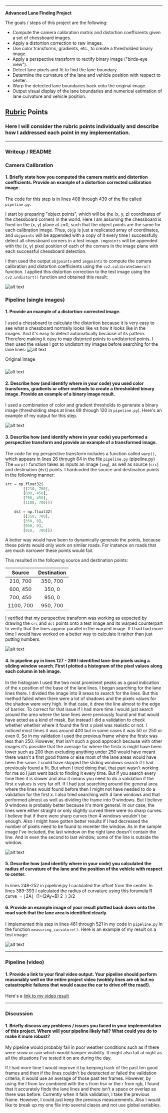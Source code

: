
---

**Advanced Lane Finding Project**

The goals / steps of this project are the following:

* Compute the camera calibration matrix and distortion coefficients given a set of chessboard images.
* Apply a distortion correction to raw images.
* Use color transforms, gradients, etc., to create a thresholded binary image.
* Apply a perspective transform to rectify binary image ("birds-eye view").
* Detect lane pixels and fit to find the lane boundary.
* Determine the curvature of the lane and vehicle position with respect to center.
* Warp the detected lane boundaries back onto the original image.
* Output visual display of the lane boundaries and numerical estimation of lane curvature and vehicle position.

[//]: # (Image References)

[image1]: calibration2_undistorted.jpg "Undistorted"
[image2]: warped_lines.png "Warp Example"
[image3]: thresholded_binary_image.png "Thresholded Binary Image"
[image4]: result242.jpg "Lane Area Image"
[image5]: lane_line_pixels.png "Lane Line Pixels"
[image6]: undistorted1.jpg "Undistored Image"
[image7]: distorted1.jpg "Distorted Image"
[video1]: ./project_video.mp4 "Video"

## [Rubric](https://review.udacity.com/#!/rubrics/571/view) Points

### Here I will consider the rubric points individually and describe how I addressed each point in my implementation.  

---

### Writeup / README


### Camera Calibration

#### 1. Briefly state how you computed the camera matrix and distortion coefficients. Provide an example of a distortion corrected calibration image.

The code for this step is in lines 408 through 439 of the file called `pipeline.py`.  

I start by preparing "object points", which will be the (x, y, z) coordinates of the chessboard corners in the world. Here I am assuming the chessboard is fixed on the (x, y) plane at z=0, such that the object points are the same for each calibration image.  Thus, `objp` is just a replicated array of coordinates, and `objpoints` will be appended with a copy of it every time I successfully detect all chessboard corners in a test image.  `imgpoints` will be appended with the (x, y) pixel position of each of the corners in the image plane with each successful chessboard detection.  

I then used the output `objpoints` and `imgpoints` to compute the camera calibration and distortion coefficients using the `cv2.calibrateCamera()` function.  I applied this distortion correction to the test image using the `cv2.undistort()` function and obtained this result: 

![alt text][image1]

### Pipeline (single images)

#### 1. Provide an example of a distortion-corrected image.

I used a chessboard to calculate the distortion because it is very easy to see what a chessboard normally looks like vs how it looks like in the images. And it's easy to 
detect automatically because of its pattern. Therefore
making it easy to map distorted points to undistorted points. I then used the values I got to undistort my images before searching for the lane lines:
![alt text][image7]

Original Image
#####
![alt text][image6]

#### 2. Describe how (and identify where in your code) you used color transforms, gradients or other methods to create a thresholded binary image.  Provide an example of a binary image result.

I used a combination of color and gradient thresholds to generate a binary image (thresholding steps at lines 89 through 120 in `pipeline.py`).  Here's an example of my output for this step. 

![alt text][image3]

#### 3. Describe how (and identify where in your code) you performed a perspective transform and provide an example of a transformed image.

The code for my perspective transform includes a function called `warp()`, which appears in lines 26 through 64 in the file `pipeline.py` (pipeline.py) The `warp()` function takes as inputs an image (`img`), as well as source (`src`) and destination (`dst`) points.  I hardcoded the source and destination points in the following manner:

```python
src = np.float32(
		[[210, 700],
		[600, 450],
		[700, 450],
		[1100, 700]])

	dst = np.float32(
		[[350, 700],
		[350, 0], 
		[950, 0],
		[950,  700]])
```

A better way would have been to dynamically generate the points, because these points would only work on similar roads. For instance on roads that are much narrower these points would fail. 

This resulted in the following source and destination points:

| Source        | Destination   | 
|:-------------:|:-------------:| 
| 210, 700      | 350, 700       | 
| 600, 450      | 350, 0      |
| 700, 450     | 950, 0      |
| 1100, 700      | 950, 700        |

I verified that my perspective transform was working as expected by drawing the `src` and `dst` points onto a test image and its warped counterpart to verify that the lines appear parallel in the warped image. If I had had more time I would have worked on a better way to calculate it rather than just putting numbers.

![alt text][image2]

#### 4. In pipeline.py in lines 127 - 299 I identified lane-line pixels using a sliding window search. First I plotted a histogram of the pixel values along each column in teh image. 
In the histogram I used the two most prominent peaks as a good indication of the x position of the base of the lane lines. I began searching for the lane lines there. I divided the image into 9 areas to search for the lines. But this method failed when there were a lot of shadows and the pixels values for the shadow were very high. In that case, it drew the line almost to the edge of barrier. To correct for that issue if I had more time I would just search around the area where the lane lines were previously found and that would have acted as a kind of mask. But instead I did a validation to check whether whether where it found the first x pixel was realistic or not. I noticed most times it was around 400 but in some cases it was 50 or 250 or even 0. So in my validation I used the previous frame where the firstx was less than 250. However, that isn't such a good approach because with other images it's possible that the average for where the firstx is might have been lower such as 200 then excluding anything under 250 would have meant there wasn't a first good frame or else most of the lane areas would have been the same. I could have skipped the sliding windows search if I had previously found a fit. But when I tried doing that, that part wasn't working for me so I just went back to finding it every time. But if you search every time then it is slower and also it means you need to do a validation if the first x values is very far off. If I had just searching around the general area where the lines would found before then I might not have needed to do a validation for the first x. I also tried searching with 4 lane windows and that performed almost as well as dividing the frame into 9 windows. But I believe 9 windows is probably better because it's more general. In our case, the lines were either straight or only slightly curved there were no sharp curves. I believe that if there were sharp curves then 4 windows wouldn't be enough. Also I might have gotten better results if I had decreased the number of pixels need to be found to recenter the window. As in the sample image I've included, the last window on the right lane doesn't contain the line. And in even the second to last window, some of the line is outside the window.

![alt text][image5]

#### 5. Describe how (and identify where in your code) you calculated the radius of curvature of the lane and the position of the vehicle with respect to center.

In lines 248-252 in pipeline.py I caclulated the offset from the center. In lines 389-393 I calculated the radius of curvature using this forumula R
​curve
​​ =
​∣2A∣
​
​(1+(2Ay+B)
​2
​​ )
​3/2
​​ 
​​

#### 6. Provide an example image of your result plotted back down onto the road such that the lane area is identified clearly.

I implemented this step in lines 461 through 521 in my code in `pipeline.py` in the function `measuring_curvature()`. Here is an example of my result on a test image:

![alt text][image4]

---

### Pipeline (video)

#### 1. Provide a link to your final video output.  Your pipeline should perform reasonably well on the entire project video (wobbly lines are ok but no catastrophic failures that would cause the car to drive off the road!).

Here's a [link to my video result](https://youtu.be/Fby-P1Zlwqo)

---

### Discussion

#### 1. Briefly discuss any problems / issues you faced in your implementation of this project.  Where will your pipeline likely fail?  What could you do to make it more robust?

My pipeline would probably fail in poor weather conditions such as if there were snow or rain which would hamper visibility. It might also fail at night as all the situations I've tested it on are during the day. 

If I had more time I would improve it by keeping track of the past ten good frames and then if the lines couldn't be detetected or failed the validation criteria, it would use an average of those past ten frames. However, by using the l from luv combined with the s from hsv or the r from rgb, I found that it accurately finds the lane lines and there isn't a space or overlap as there was before. Currently when it fails validation, I take the previous frame. However, I could just keep the previous measurements. Also I would like to break up my one file into several clases and not use global variables. 
